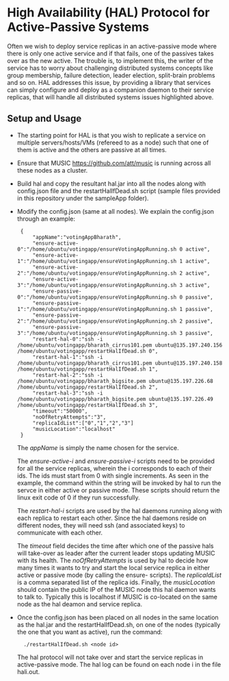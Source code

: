 
# High Availability (HAL) Protocol for Active-Passive Systems 

Often we wish to deploy service replicas in an active-passive mode where there is only one active service and if that fails, one of the passives takes over as the new active. The trouble is, to implement this, the writer of the service has to worry about challenging distributed systems concepts like group membership, failure detection, leader election, split-brain problems and so on. HAL addresses this issue, by providing a library that services can simply configure and deploy as a companion daemon to their service replicas, that will handle all distributed systems issues highlighted above. 


<a name="local-install"> 

## Setup and Usage

</a>

- The starting point for HAL is that you wish to replicate a service on multiple servers/hosts/VMs (refereed to as a node) such that one of them is active and the others are passive at all times. 
- Ensure that MUSIC <a href="">https://github.com/att/music</a> is running across all these nodes as a cluster. 
-  Build hal and copy the resultant hal.jar into all the nodes along with config.json file and the restartHalIfDead.sh script (sample files provided in this repository under the sampleApp folder). 
-  Modify the config.json (same at all nodes). We explain the config.json through an example: 
		
		
		{
		    "appName":"votingAppBharath",
		    "ensure-active-0":"/home/ubuntu/votingapp/ensureVotingAppRunning.sh 0 active",
		    "ensure-active-1":"/home/ubuntu/votingapp/ensureVotingAppRunning.sh 1 active",
		    "ensure-active-2":"/home/ubuntu/votingapp/ensureVotingAppRunning.sh 2 active",
		    "ensure-active-3":"/home/ubuntu/votingapp/ensureVotingAppRunning.sh 3 active",
		    "ensure-passive-0":"/home/ubuntu/votingapp/ensureVotingAppRunning.sh 0 passive",
		    "ensure-passive-1":"/home/ubuntu/votingapp/ensureVotingAppRunning.sh 1 passive",
		    "ensure-passive-2":"/home/ubuntu/votingapp/ensureVotingAppRunning.sh 2 passive",
		    "ensure-passive-3":"/home/ubuntu/votingapp/ensureVotingAppRunning.sh 3 passive",
		    "restart-hal-0":"ssh -i /home/ubuntu/votingapp/bharath_cirrus101.pem ubuntu@135.197.240.156 /home/ubuntu/votingapp/restartHalIfDead.sh 0",
		    "restart-hal-1":"ssh -i /home/ubuntu/votingapp/bharath_cirrus101.pem ubuntu@135.197.240.158 /home/ubuntu/votingapp/restartHalIfDead.sh 1",
		    "restart-hal-2":"ssh -i /home/ubuntu/votingapp/bharath_bigsite.pem ubuntu@135.197.226.68 /home/ubuntu/votingapp/restartHalIfDead.sh 2",
		    "restart-hal-3":"ssh -i /home/ubuntu/votingapp/bharath_bigsite.pem ubuntu@135.197.226.49 /home/ubuntu/votingapp/restartHalIfDead.sh 3",
		    "timeout":"50000",
		    "noOfRetryAttempts":"3",
		    "replicaIdList":["0","1","2","3"]
		    "musicLocation":"localhost"
		} 
	The *appName*	 is simply the name chosen for the service. 
	
	The *ensure-active-i* and *ensure-passive-i* scripts need to be provided for 	all the service replicas, wherein the i corresponds to each of their ids. 	The ids must start from 0 with single increments. As seen in the example, 	the command within the string will be invoked by hal to run the servce in 	either active or passive mode. These scripts should return the linux exit 	code of 0 if they run successfully. 
	
	The *restart-hal-i* scripts are used by the hal daemons running along with 	each replica to restart each other. Since the hal daemons reside on 	different nodes, they will need ssh (and associated keys) to communicate 	with each other. 
	
	The *timeout* field decides the time after which one of the passive hals 	will take-over as leader after the current leader stops updating MUSIC with 	its health. The *noOfRetryAttempts* is used by hal to decide how many times 	it wants to try and start the local service replica in either active or 	passive mode (by calling the ensure- scripts). The *replicaIdList* is a 	comma separated list of the replica 	ids. Finally, the *musicLocation* should 	contain the public IP of the MUSIC 	node this hal daemon wants to talk to. 	Typically this is localhost if MUSIC is co-located on the same node as the 	hal deamon and service replica. 
	
		
- Once the config.json has been placed on all nodes in the same location as the hal.jar and the restartHalIfDead.sh, on one of the nodes (typically the one that you want as active), run the command:

		./restartHalIfDead.sh <node id>
		
	The hal protocol will not take over and start the service replicas in active-passive mode. The hal log can be found on each node i in the file hali.out. 